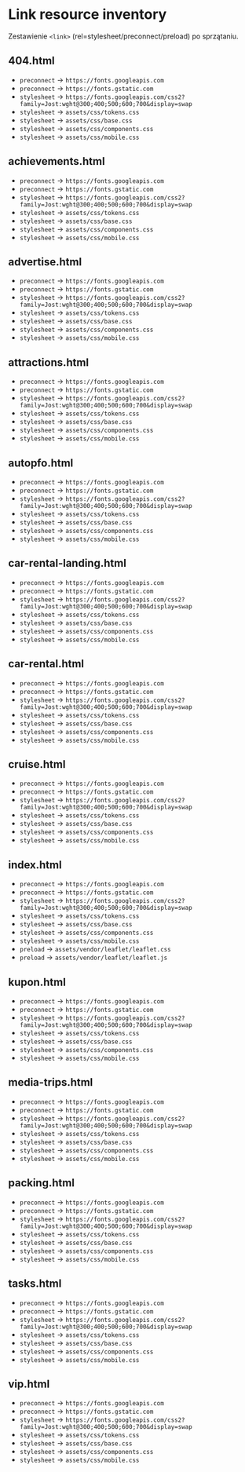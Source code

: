 # Link resource inventory

Zestawienie `<link>` (rel=stylesheet/preconnect/preload) po sprzątaniu.

## 404.html
- `preconnect` → `https://fonts.googleapis.com`
- `preconnect` → `https://fonts.gstatic.com`
- `stylesheet` → `https://fonts.googleapis.com/css2?family=Jost:wght@300;400;500;600;700&display=swap`
- `stylesheet` → `assets/css/tokens.css`
- `stylesheet` → `assets/css/base.css`
- `stylesheet` → `assets/css/components.css`
- `stylesheet` → `assets/css/mobile.css`

## achievements.html
- `preconnect` → `https://fonts.googleapis.com`
- `preconnect` → `https://fonts.gstatic.com`
- `stylesheet` → `https://fonts.googleapis.com/css2?family=Jost:wght@300;400;500;600;700&display=swap`
- `stylesheet` → `assets/css/tokens.css`
- `stylesheet` → `assets/css/base.css`
- `stylesheet` → `assets/css/components.css`
- `stylesheet` → `assets/css/mobile.css`

## advertise.html
- `preconnect` → `https://fonts.googleapis.com`
- `preconnect` → `https://fonts.gstatic.com`
- `stylesheet` → `https://fonts.googleapis.com/css2?family=Jost:wght@300;400;500;600;700&display=swap`
- `stylesheet` → `assets/css/tokens.css`
- `stylesheet` → `assets/css/base.css`
- `stylesheet` → `assets/css/components.css`
- `stylesheet` → `assets/css/mobile.css`

## attractions.html
- `preconnect` → `https://fonts.googleapis.com`
- `preconnect` → `https://fonts.gstatic.com`
- `stylesheet` → `https://fonts.googleapis.com/css2?family=Jost:wght@300;400;500;600;700&display=swap`
- `stylesheet` → `assets/css/tokens.css`
- `stylesheet` → `assets/css/base.css`
- `stylesheet` → `assets/css/components.css`
- `stylesheet` → `assets/css/mobile.css`

## autopfo.html
- `preconnect` → `https://fonts.googleapis.com`
- `preconnect` → `https://fonts.gstatic.com`
- `stylesheet` → `https://fonts.googleapis.com/css2?family=Jost:wght@300;400;500;600;700&display=swap`
- `stylesheet` → `assets/css/tokens.css`
- `stylesheet` → `assets/css/base.css`
- `stylesheet` → `assets/css/components.css`
- `stylesheet` → `assets/css/mobile.css`

## car-rental-landing.html
- `preconnect` → `https://fonts.googleapis.com`
- `preconnect` → `https://fonts.gstatic.com`
- `stylesheet` → `https://fonts.googleapis.com/css2?family=Jost:wght@300;400;500;600;700&display=swap`
- `stylesheet` → `assets/css/tokens.css`
- `stylesheet` → `assets/css/base.css`
- `stylesheet` → `assets/css/components.css`
- `stylesheet` → `assets/css/mobile.css`

## car-rental.html
- `preconnect` → `https://fonts.googleapis.com`
- `preconnect` → `https://fonts.gstatic.com`
- `stylesheet` → `https://fonts.googleapis.com/css2?family=Jost:wght@300;400;500;600;700&display=swap`
- `stylesheet` → `assets/css/tokens.css`
- `stylesheet` → `assets/css/base.css`
- `stylesheet` → `assets/css/components.css`
- `stylesheet` → `assets/css/mobile.css`

## cruise.html
- `preconnect` → `https://fonts.googleapis.com`
- `preconnect` → `https://fonts.gstatic.com`
- `stylesheet` → `https://fonts.googleapis.com/css2?family=Jost:wght@300;400;500;600;700&display=swap`
- `stylesheet` → `assets/css/tokens.css`
- `stylesheet` → `assets/css/base.css`
- `stylesheet` → `assets/css/components.css`
- `stylesheet` → `assets/css/mobile.css`

## index.html
- `preconnect` → `https://fonts.googleapis.com`
- `preconnect` → `https://fonts.gstatic.com`
- `stylesheet` → `https://fonts.googleapis.com/css2?family=Jost:wght@300;400;500;600;700&display=swap`
- `stylesheet` → `assets/css/tokens.css`
- `stylesheet` → `assets/css/base.css`
- `stylesheet` → `assets/css/components.css`
- `stylesheet` → `assets/css/mobile.css`
- `preload` → `assets/vendor/leaflet/leaflet.css`
- `preload` → `assets/vendor/leaflet/leaflet.js`

## kupon.html
- `preconnect` → `https://fonts.googleapis.com`
- `preconnect` → `https://fonts.gstatic.com`
- `stylesheet` → `https://fonts.googleapis.com/css2?family=Jost:wght@300;400;500;600;700&display=swap`
- `stylesheet` → `assets/css/tokens.css`
- `stylesheet` → `assets/css/base.css`
- `stylesheet` → `assets/css/components.css`
- `stylesheet` → `assets/css/mobile.css`

## media-trips.html
- `preconnect` → `https://fonts.googleapis.com`
- `preconnect` → `https://fonts.gstatic.com`
- `stylesheet` → `https://fonts.googleapis.com/css2?family=Jost:wght@300;400;500;600;700&display=swap`
- `stylesheet` → `assets/css/tokens.css`
- `stylesheet` → `assets/css/base.css`
- `stylesheet` → `assets/css/components.css`
- `stylesheet` → `assets/css/mobile.css`

## packing.html
- `preconnect` → `https://fonts.googleapis.com`
- `preconnect` → `https://fonts.gstatic.com`
- `stylesheet` → `https://fonts.googleapis.com/css2?family=Jost:wght@300;400;500;600;700&display=swap`
- `stylesheet` → `assets/css/tokens.css`
- `stylesheet` → `assets/css/base.css`
- `stylesheet` → `assets/css/components.css`
- `stylesheet` → `assets/css/mobile.css`

## tasks.html
- `preconnect` → `https://fonts.googleapis.com`
- `preconnect` → `https://fonts.gstatic.com`
- `stylesheet` → `https://fonts.googleapis.com/css2?family=Jost:wght@300;400;500;600;700&display=swap`
- `stylesheet` → `assets/css/tokens.css`
- `stylesheet` → `assets/css/base.css`
- `stylesheet` → `assets/css/components.css`
- `stylesheet` → `assets/css/mobile.css`

## vip.html
- `preconnect` → `https://fonts.googleapis.com`
- `preconnect` → `https://fonts.gstatic.com`
- `stylesheet` → `https://fonts.googleapis.com/css2?family=Jost:wght@300;400;500;600;700&display=swap`
- `stylesheet` → `assets/css/tokens.css`
- `stylesheet` → `assets/css/base.css`
- `stylesheet` → `assets/css/components.css`
- `stylesheet` → `assets/css/mobile.css`
